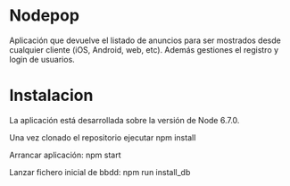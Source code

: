 # Nodepop

Aplicación que devuelve el listado de anuncios para ser mostrados desde cualquier cliente (iOS, Android, web, etc). Además gestiones el registro y login de usuarios.

# Instalacion

La aplicación está desarrollada sobre la versión de Node 6.7.0. 

Una vez clonado el repositorio ejecutar npm install

Arrancar aplicación: npm start

Lanzar fichero inicial de bbdd: npm run install_db